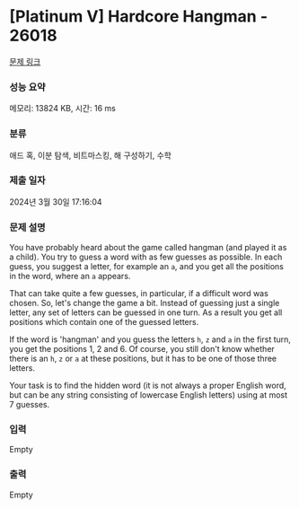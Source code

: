 # [Platinum V] Hardcore Hangman - 26018 

[문제 링크](https://www.acmicpc.net/problem/26018) 

### 성능 요약

메모리: 13824 KB, 시간: 16 ms

### 분류

애드 혹, 이분 탐색, 비트마스킹, 해 구성하기, 수학

### 제출 일자

2024년 3월 30일 17:16:04

### 문제 설명

<p>You have probably heard about the game called hangman (and played it as a child). You try to guess a word with as few guesses as possible. In each guess, you suggest a letter, for example an <code>a</code>, and you get all the positions in the word, where an <code>a</code> appears.</p>

<p>That can take quite a few guesses, in particular, if a difficult word was chosen. So, let's change the game a bit. Instead of guessing just a single letter, any set of letters can be guessed in one turn. As a result you get all positions which contain one of the guessed letters.</p>

<p>If the word is 'hangman' and you guess the letters <code>h</code>, <code>z</code> and <code>a</code> in the first turn, you get the positions 1, 2 and 6. Of course, you still don't know whether there is an <code>h</code>, <code>z</code> or <code>a</code> at these positions, but it has to be one of those three letters.</p>

<p>Your task is to find the hidden word (it is not always a proper English word, but can be any string consisting of lowercase English letters) using at most 7 guesses.</p>

### 입력 

 Empty

### 출력 

 Empty

